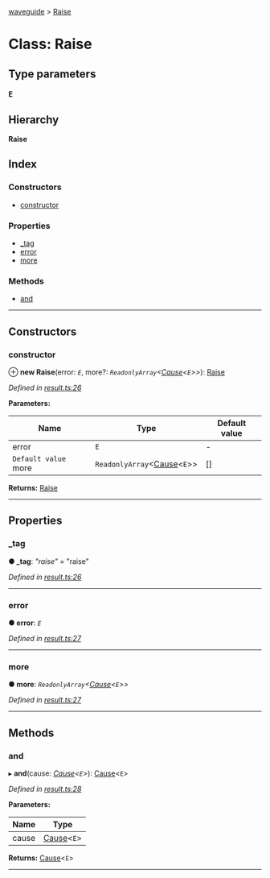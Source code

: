 [waveguide](../README.md) > [Raise](../classes/raise.md)

# Class: Raise

## Type parameters
#### E 
## Hierarchy

**Raise**

## Index

### Constructors

* [constructor](raise.md#constructor)

### Properties

* [_tag](raise.md#_tag)
* [error](raise.md#error)
* [more](raise.md#more)

### Methods

* [and](raise.md#and)

---

## Constructors

<a id="constructor"></a>

###  constructor

⊕ **new Raise**(error: *`E`*, more?: *`ReadonlyArray`<[Cause](../#cause)<`E`>>*): [Raise](raise.md)

*Defined in [result.ts:26](https://github.com/rzeigler/waveguide/blob/79b3787/packages/waveguide/src/result.ts#L26)*

**Parameters:**

| Name | Type | Default value |
| ------ | ------ | ------ |
| error | `E` | - |
| `Default value` more | `ReadonlyArray`<[Cause](../#cause)<`E`>> |  [] |

**Returns:** [Raise](raise.md)

___

## Properties

<a id="_tag"></a>

###  _tag

**● _tag**: *"raise"* = "raise"

*Defined in [result.ts:26](https://github.com/rzeigler/waveguide/blob/79b3787/packages/waveguide/src/result.ts#L26)*

___
<a id="error"></a>

###  error

**● error**: *`E`*

*Defined in [result.ts:27](https://github.com/rzeigler/waveguide/blob/79b3787/packages/waveguide/src/result.ts#L27)*

___
<a id="more"></a>

###  more

**● more**: *`ReadonlyArray`<[Cause](../#cause)<`E`>>*

*Defined in [result.ts:27](https://github.com/rzeigler/waveguide/blob/79b3787/packages/waveguide/src/result.ts#L27)*

___

## Methods

<a id="and"></a>

###  and

▸ **and**(cause: *[Cause](../#cause)<`E`>*): [Cause](../#cause)<`E`>

*Defined in [result.ts:28](https://github.com/rzeigler/waveguide/blob/79b3787/packages/waveguide/src/result.ts#L28)*

**Parameters:**

| Name | Type |
| ------ | ------ |
| cause | [Cause](../#cause)<`E`> |

**Returns:** [Cause](../#cause)<`E`>

___

